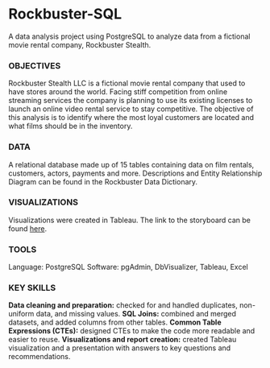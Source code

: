 # Rockbuster-SQL
A data analysis project using PostgreSQL to analyze data from a fictional movie rental company, Rockbuster Stealth.

### OBJECTIVES
Rockbuster Stealth LLC is a fictional movie rental company that used to have stores around the world. Facing stiff competition from online streaming services the company is planning to use its existing licenses to launch an online video rental service to stay competitive. The objective of this analysis is to identify where the most loyal customers are located and what films should be in the inventory.

### DATA
A relational database made up of 15 tables containing data on film rentals, customers, actors, payments and more. Descriptions and Entity Relationship Diagram can be found in the Rockbuster Data Dictionary.

### VISUALIZATIONS
Visualizations were created in Tableau. The link to the storyboard can be found [here]([url](https://public.tableau.com/views/Task3_10_PresentingSQLResults_CM/TopCountries?:language=en-US&:display_count=n&:origin=viz_share_link)https://public.tableau.com/views/Task3_10_PresentingSQLResults_CM/TopCountries?:language=en-US&:display_count=n&:origin=viz_share_link).

### TOOLS
Language: PostgreSQL Software: pgAdmin, DbVisualizer, Tableau, Excel

### KEY SKILLS

**Data cleaning and preparation:** checked for and handled duplicates, non-uniform data, and missing values.
**SQL Joins:**  combined and merged datasets, and added columns from other tables.
**Common Table Expressions (CTEs):** designed CTEs to make the code more readable and easier to reuse.
**Visualizations and report creation:** created Tableau visualization and a presentation with answers to key questions and recommendations.

